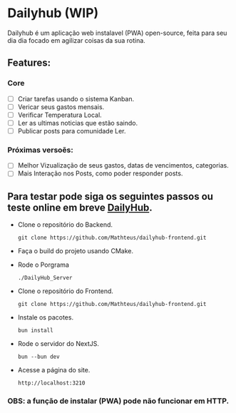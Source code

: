 # Dailyhub (WIP)

Dailyhub é um aplicação web instalavel (PWA) open-source, feita para seu dia dia focado em agilizar coisas da sua rotina.

## Features:

### Core
- [ ] Criar tarefas usando o sistema Kanban.
- [ ] Vericar seus gastos mensais.
- [ ] Verificar Temperatura Local.
- [ ] Ler as ultimas noticias que estão saindo.
- [ ] Publicar posts para comunidade Ler.

### Próximas versoẽs:
- [ ] Melhor Vizualização de seus gastos, datas de vencimentos, categorias.
- [ ] Mais Interação nos Posts, como poder responder posts.

## Para testar pode siga os seguintes passos ou teste online em breve [DailyHub](https://dailyhub.space).
- Clone o repositório do Backend.
  ```
  git clone https://github.com/Mathteus/dailyhub-frontend.git
  ```
  
- Faça o build do projeto usando CMake.

- Rode o Porgrama
  ```
  ./DailyHub_Server
  ```
- Clone o repositório do Frontend.
  ```
  git clone https://github.com/Mathteus/dailyhub-frontend.git
  ```
- Instale os pacotes.
  ```
  bun install
  ```
- Rode o servidor do NextJS.
  ```
  bun --bun dev
  ```
- Acesse a página do site.
  ```
  http://localhost:3210
  ```

### OBS: a função de instalar (PWA) pode não funcionar em HTTP.

